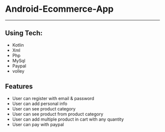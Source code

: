 # Android-Ecommerce-App
 ---
## Using Tech:

* Kotlin
* Xml
* Php
* MySql
* Paypal
* volley

## Features

*	User can register with email & password
*	User can add personal info 
*	User can see product category 
*	User can see product from product category
*	User can add multiple product in cart with any quantity
* User can pay with paypal


